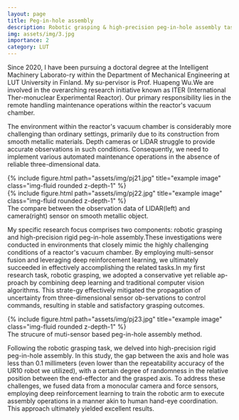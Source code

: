 ```yaml
---
layout: page
title: Peg-in-hole assembly
description: Robotic grasping & high-precision peg-in-hole assembly task
img: assets/img/3.jpg
importance: 2
category: LUT
---
```


Since 2020, I have been pursuing a doctoral degree at the Intelligent Machinery Laborato-ry within the Department of Mechanical Engineering at LUT University in Finland. My su-pervisor is Prof. Huapeng Wu.We are involved in the overarching research initiative known as ITER (International Ther-monuclear Experimental Reactor). Our primary responsibility lies in the remote handling maintenance operations within the reactor's vacuum chamber.

The environment within the reactor's vacuum chamber is considerably more challenging than ordinary settings, primarily due to its construction from smooth metallic materials. Depth cameras or LiDAR struggle to provide accurate observations in such conditions. Consequently, we need to implement various automated maintenance operations in the absence of reliable three-dimensional data.

<div class="row">
    <div class="col-sm mt-3 mt-md-0">
        {% include figure.html path="assets/img/pj21.jpg" title="example image" class="img-fluid rounded z-depth-1" %}
    </div>
    <div class="col-sm mt-3 mt-md-0">
        {% include figure.html path="assets/img/pj22.jpg" title="example image" class="img-fluid rounded z-depth-1" %}
    </div>
</div>
<div class="caption">
    The compare between the observation data of LIDAR(left) and camera(right) sensor on smooth metallic object.
</div>

My specific research focus comprises two components: robotic grasping and high-precision rigid peg-in-hole assembly.These investigations were conducted in environments that closely mimic the highly challenging conditions of a reactor's vacuum chamber. By employing multi-sensor fusion and leveraging deep reinforcement learning, we ultimately succeeded in effectively accomplishing the related tasks.In my first research task, robotic grasping, we adopted a conservative yet reliable ap-proach by combining deep learning and traditional computer vision algorithms. This strate-gy effectively mitigated the propagation of uncertainty from three-dimensional sensor ob-servations to control commands, resulting in stable and satisfactory grasping outcomes.

<div class="row">
    <div class="col-sm mt-3 mt-md-0">
        {% include figure.html path="assets/img/pj23.jpg" title="example image" class="img-fluid rounded z-depth-1" %}
    </div>
</div>
<div class="caption">
    The strucure of muti-sensor based peg-in-hole assembly method.
</div>

Following the robotic grasping task, we delved into high-precision rigid peg-in-hole assembly. In this study, the gap between the axis and hole was less than 0.1 millimeters (even lower than the repeatability accuracy of the UR10 robot we utilized), with a certain degree of randomness in the relative position between the end-effector and the grasped axis. To address these challenges, we fused data from a monocular camera and force sensors, employing deep reinforcement learning to train the robotic arm to execute assembly operations in a manner akin to human hand-eye coordination. This approach ultimately yielded excellent results.
